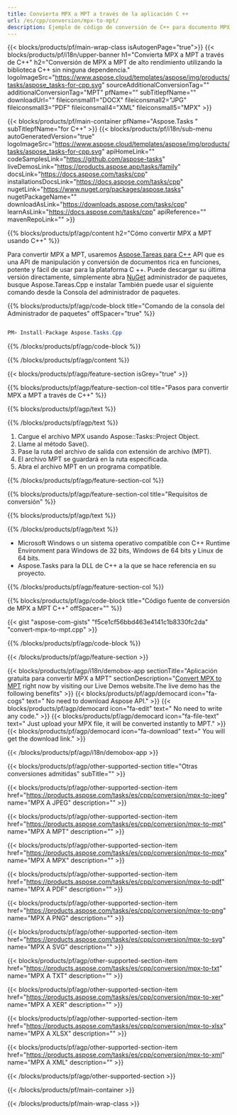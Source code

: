 ```yaml
---
title: Convierta MPX a MPT a través de la aplicación C ++ 
url: /es/cpp/conversion/mpx-to-mpt/ 
description: Ejemplo de código de conversión de C++ para documento MPX a formato MPT. Utilice un código de ejemplo para la conversión por lotes de MPX a MPT dentro de cualquier aplicación C++.
---
```


{{< blocks/products/pf/main-wrap-class isAutogenPage="true">}}
{{< blocks/products/pf/i18n/upper-banner h1="Convierta MPX a MPT a través de C++" h2="Conversión de MPX a MPT de alto rendimiento utilizando la biblioteca C++ sin ninguna dependencia." logoImageSrc="https://www.aspose.cloud/templates/aspose/img/products/tasks/aspose_tasks-for-cpp.svg" sourceAdditionalConversionTag="" additionalConversionTag="MPT" pfName="" subTitlepfName="" downloadUrl="" fileiconsmall1="DOCX" fileiconsmall2="JPG" fileiconsmall3="PDF" fileiconsmall4="XML" fileiconsmall5="MPX" >}}

{{< blocks/products/pf/main-container pfName="Aspose.Tasks " subTitlepfName="for C++" >}}
{{< blocks/products/pf/i18n/sub-menu autoGeneratedVersion="true" logoImageSrc="https://www.aspose.cloud/templates/aspose/img/products/tasks/aspose_tasks-for-cpp.svg" apiHomeLink="" codeSamplesLink="https://github.com/aspose-tasks" liveDemosLink="https://products.aspose.app/tasks/family" docsLink="https://docs.aspose.com/tasks/cpp" installationsDocsLink="https://docs.aspose.com/tasks/cpp" nugetLink="https://www.nuget.org/packages/aspose.tasks" nugetPackageName="" downloadAsLink="https://downloads.aspose.com/tasks/cpp" learnAsLink="https://docs.aspose.com/tasks/cpp" apiReference="" mavenRepoLink="" >}}

{{% blocks/products/pf/agp/content h2="Cómo convertir MPX a MPT usando C++" %}}

 Para convertir MPX a MPT, usaremos
 [Aspose.Tareas para C++](https://products.aspose.com/tasks/cpp)
 API que es una API de manipulación y conversión de documentos rica en funciones, potente y fácil de usar para la plataforma C ++. Puede descargar su última versión directamente, simplemente abra
 [NuGet](https://www.nuget.org/packages/aspose.tasks)
 administrador de paquetes, busque
 Aspose.Tareas.Cpp
 e instalar También puede usar el siguiente comando desde la Consola del administrador de paquetes.

{{% blocks/products/pf/agp/code-block title="Comando de la consola del Administrador de paquetes" offSpacer="true" %}}

```cs

PM> Install-Package Aspose.Tasks.Cpp

```

{{% /blocks/products/pf/agp/code-block %}}

{{% /blocks/products/pf/agp/content %}}

{{< blocks/products/pf/agp/feature-section isGrey="true" >}}

{{% blocks/products/pf/agp/feature-section-col title="Pasos para convertir MPX a MPT a través de C++" %}}

{{% blocks/products/pf/agp/text %}}


{{% /blocks/products/pf/agp/text %}}

1. Cargue el archivo MPX usando Aspose::Tasks::Project Object.
1. Llame al método Save().
1. Pase la ruta del archivo de salida con extensión de archivo (MPT).
1. El archivo MPT se guardará en la ruta especificada.
1. Abra el archivo MPT en un programa compatible.

{{% /blocks/products/pf/agp/feature-section-col %}}

{{% blocks/products/pf/agp/feature-section-col title="Requisitos de conversión" %}}

{{% blocks/products/pf/agp/text %}}


{{% /blocks/products/pf/agp/text %}}

- Microsoft Windows o un sistema operativo compatible con C++ Runtime Environment para Windows de 32 bits, Windows de 64 bits y Linux de 64 bits.
- Aspose.Tasks para la DLL de C++ a la que se hace referencia en su proyecto.

{{% /blocks/products/pf/agp/feature-section-col %}}

{{% blocks/products/pf/agp/code-block title="Código fuente de conversión de MPX a MPT C++" offSpacer="" %}}

{{< gist "aspose-com-gists" "f5ce1cf56bbd463e4141c1b8330fc2da" "convert-mpx-to-mpt.cpp" >}}

{{% /blocks/products/pf/agp/code-block %}}

{{< /blocks/products/pf/agp/feature-section >}}

<!-- aboutfile Starts -->

{{< blocks/products/pf/agp/i18n/demobox-app sectionTitle="Aplicación gratuita para convertir MPX a MPT" sectionDescription="[Convert MPX to MPT](https://products.aspose.app/tasks/conversion/mpx-to-mpt) right now by visiting our Live Demos website.The live demo has the following benefits" >}}
        {{< blocks/products/pf/agp/democard icon="fa-cogs" text=" No need to download Aspose API." >}}
        {{< blocks/products/pf/agp/democard icon="fa-edit" text=" No need to write any code." >}}
        {{< blocks/products/pf/agp/democard icon="fa-file-text" text=" Just upload your MPX file, it will be converted instantly to MPT." >}}
        {{< blocks/products/pf/agp/democard icon="fa-download" text=" You will get the download link." >}}

{{< /blocks/products/pf/agp/i18n/demobox-app >}}

<!-- aboutfile Ends -->

{{< blocks/products/pf/agp/other-supported-section title="Otras conversiones admitidas" subTitle="" >}}

{{< blocks/products/pf/agp/other-supported-section-item href="https://products.aspose.com/tasks/es/cpp/conversion/mpx-to-jpeg" name="MPX A JPEG" description="" >}}

{{< blocks/products/pf/agp/other-supported-section-item href="https://products.aspose.com/tasks/es/cpp/conversion/mpx-to-mpt" name="MPX A MPT" description="" >}}

{{< blocks/products/pf/agp/other-supported-section-item href="https://products.aspose.com/tasks/es/cpp/conversion/mpx-to-mpx" name="MPX A MPX" description="" >}}

{{< blocks/products/pf/agp/other-supported-section-item href="https://products.aspose.com/tasks/es/cpp/conversion/mpx-to-pdf" name="MPX A PDF" description="" >}}

{{< blocks/products/pf/agp/other-supported-section-item href="https://products.aspose.com/tasks/es/cpp/conversion/mpx-to-png" name="MPX A PNG" description="" >}}

{{< blocks/products/pf/agp/other-supported-section-item href="https://products.aspose.com/tasks/es/cpp/conversion/mpx-to-svg" name="MPX A SVG" description="" >}}

{{< blocks/products/pf/agp/other-supported-section-item href="https://products.aspose.com/tasks/es/cpp/conversion/mpx-to-txt" name="MPX A TXT" description="" >}}

{{< blocks/products/pf/agp/other-supported-section-item href="https://products.aspose.com/tasks/es/cpp/conversion/mpx-to-xer" name="MPX A XER" description="" >}}

{{< blocks/products/pf/agp/other-supported-section-item href="https://products.aspose.com/tasks/es/cpp/conversion/mpx-to-xlsx" name="MPX A XLSX" description="" >}}

{{< blocks/products/pf/agp/other-supported-section-item href="https://products.aspose.com/tasks/es/cpp/conversion/mpx-to-xml" name="MPX A XML" description="" >}}



{{< /blocks/products/pf/agp/other-supported-section >}}

{{< /blocks/products/pf/main-container >}}
    
{{< /blocks/products/pf/main-wrap-class >}}